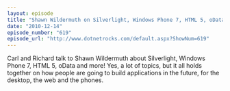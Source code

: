 ```yaml
---
layout: episode
title: "Shawn Wildermuth on Silverlight, Windows Phone 7, HTML 5, oData and more!"
date: "2010-12-14"
episode_number: "619"
episode_url: "http://www.dotnetrocks.com/default.aspx?ShowNum=619"
---
```


Carl and Richard talk to Shawn Wildermuth about Silverlight, Windows Phone 7, HTML 5, oData and more! Yes, a lot of topics, but it all holds together on how people are going to build applications in the future, for the desktop, the web and the phones.
